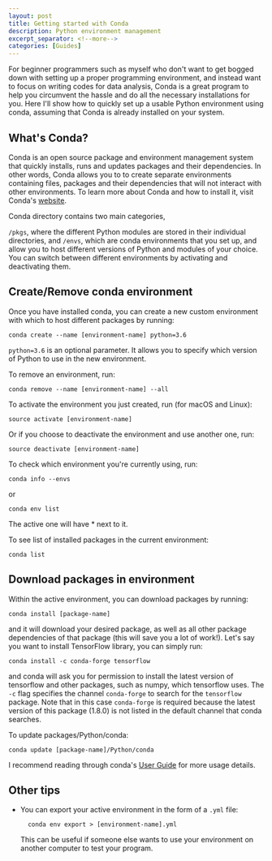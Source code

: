 ```yaml
---
layout: post
title: Getting started with Conda
description: Python environment management
excerpt_separator: <!--more-->
categories: [Guides]
---
```


For beginner programmers such as myself who don't want to get bogged down with setting up a proper programming environment, and instead want to focus on writing codes for data analysis, Conda is a great program to help you circumvent the hassle and do all the necessary installations for you. Here I'll show how to quickly set up a usable Python environment using conda, assuming that Conda is already installed on your system.
<!--more-->

## What's Conda?
Conda is an open source package and environment management system that quickly installs, runs and updates packages and their dependencies. In other words, Conda allows you to to create separate environments containing files, packages and their dependencies that will not interact with other environments. To learn more about Conda and how to install it, visit Conda's <a href="https://conda.io/docs/index.html" target="_blank">website</a>. 

Conda directory contains two main categories, 

`/pkgs`, where the different Python modules are stored in their individual directories, and `/envs`, which are conda environments that you set up, and allow you to host different versions of Python and modules of your choice. You can switch between different environments by activating and deactivating them.

## Create/Remove conda environment
Once you have installed conda, you can create a new custom environment with which to host different packages by running:

	conda create --name [environment-name] python=3.6

`python=3.6` is an optional parameter. It allows you to specify which version of Python to use in the new environment. 

To remove an environment, run: 

	conda remove --name [environment-name] --all

To activate the environment you just created, run (for macOS and Linux): 

	source activate [environment-name]

Or if you choose to deactivate the environment and use another one, run:

	source deactivate [environment-name]

To check which environment you're currently using, run: 

	conda info --envs

or

	conda env list

The active one will have * next to it.

To see list of installed packages in the current environment: 

	conda list

## Download packages in environment
Within the active environment, you can download packages by running: 

	conda install [package-name]

and it will download your desired package, as well as all other package dependencies of that package (this will save you a lot of work!). Let's say you want to install TensorFlow library, you can simply run: 

	conda install -c conda-forge tensorflow

and conda will ask you for permission to install the latest version of tensorflow and other packages, such as numpy, which tensorflow uses. The `-c` flag specifies the channel `conda-forge` to search for the `tensorflow` package. Note that in this case `conda-forge` is required because the latest version of this package (1.8.0) is not listed in the default channel that conda searches. 

To update packages/Python/conda:

	conda update [package-name]/Python/conda

I recommend reading through conda's <a href="https://conda.io/docs/user-guide/tasks/index.html" target="_blank">User Guide</a> for more usage details.

## Other tips
* You can export your active environment in the form of a `.yml` file:
		
		conda env export > [environment-name].yml

	This can be useful if someone else wants to use your environment on another computer to test your program. 


